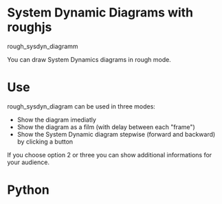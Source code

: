 # System Dynamic Diagrams with roughjs

rough_sysdyn_diagramm

You can draw System Dynamics diagrams in rough mode. 

# Use

rough_sysdyn_diagram can be used in three modes:

* Show the diagram imediatly
* Show the diagram as a film (with delay between each "frame")
* Show the System Dynamic diagram stepwise (forward and backward) by clicking a button 

If you choose option 2 or three you can show additional informations for your audience.

# Python

